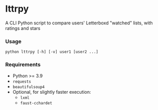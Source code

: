 # lttrpy
A CLI Python script to compare users' Letterboxd "watched" lists, with ratings and stars

### Usage

```
python lttrpy [-h] [-v] user1 [user2 ...]
```

### Requirements

* Python >= 3.9
* `requests`
* `beautifulsoup4`
* Optional, for slightly faster execution:
  * `lxml`
  * `faust-cchardet`
  
  